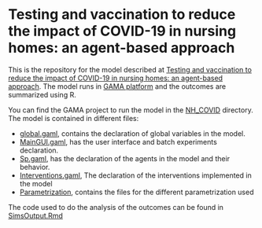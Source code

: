 # Testing and vaccination to reduce the impact of COVID-19 in nursing homes: an agent-based approach

This is the repository for the model described at [Testing and vaccination to reduce the impact of COVID-19 in nursing homes: an agent-based approach](https://www.researchgate.net/publication/360717965_Testing_and_vaccination_to_reduce_the_impact_of_COVID-19_in_nursing_homes_an_agent-based_approach). The model runs in [GAMA platform](https://gama-platform.github.io) and the outcomes are summarized using R.  

You can find the GAMA project to run the model in the [NH_COVID](Code/NH_COVID/) directory. The model is contained in different files:
  
  - [global.gaml](Code/GAMA/GAMA_NHCOVID/NH_COVID/models/global.gaml), contains the declaration of global variables in the model.
  - [MainGUI.gaml](Code/GAMA/GAMA_NHCOVID/NH_COVID/models/MainGUI.gaml), has the user interface and batch experiments declaration.
  - [Sp.gaml](Code/GAMA/GAMA_NHCOVID/NH_COVID/models/species/Sp.gaml), has the declaration of the agents in the model and their behavior.
  - [Interventions.gaml](Code/GAMA/GAMA_NHCOVID/NH_COVID/models/species/Interventions.gaml), The declaration of the interventions implemented in the model
  - [Parametrization](Code/GAMA/GAMA_NHCOVID/NH_COVID/models/Parametrization/), contains the files for the different parametrization used


The code used to do the analysis of the outcomes can be found in [SimsOutput.Rmd](Code/R/SimsOutput.Rmd)



